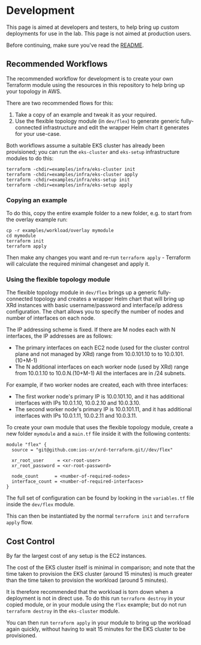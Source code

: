 # Development

This page is aimed at developers and testers, to help bring up custom
deployments for use in the lab. This page is not aimed at production users.

Before continuing, make sure you've read the [README](README.md).

## Recommended Workflows

The recommended workflow for development is to create your own Terraform
module using the resources in this repository to help bring up your
topology in AWS.

There are two recommended flows for this:
  1. Take a copy of an example and tweak it as your required.
  2. Use the flexible topology module (in `dev/flex`) to generate
     generic fully-connected infrastructure and edit the wrapper Helm
     chart it generates for your use-case.

Both workflows assume a suitable EKS cluster has already been provisioned; you
can run the `eks-cluster` and `eks-setup` infrastructure modules to do
this:

```
terraform -chdir=examples/infra/eks-cluster init
terraform -chdir=examples/infra/eks-cluster apply
terraform -chdir=examples/infra/eks-setup init
terraform -chdir=examples/infra/eks-setup apply
```

### Copying an example

To do this, copy the entire example folder to a new folder, e.g. to start
from the overlay example run:

```
cp -r examples/workload/overlay mymodule
cd mymodule
terraform init
terraform apply
```

Then make any changes you want and re-run `terraform apply` - Terraform
will calculate the required minimal changeset and apply it.

### Using the flexible topology module

The flexible topology module in `dev/flex` brings up a generic fully-connected
topology and creates a wrapper Helm chart that will bring up XRd instances
with basic username/password and interface/ip address configuration. The
chart allows you to specify the number of nodes and number of
interfaces on each node.

The IP addressing scheme is fixed. If there are M nodes each with N
interfaces, the IP addresses are as follows:
  - The primary interfaces on each EC2 node (used for the cluster control
    plane and not managed by XRd) range from 10.0.101.10 to to 10.0.101.(10+M-1)
  - The N additional interfaces on each worker node (used by XRd) range
    from 10.0.1.10 to 10.0.N.(10+M-1)
All the interfaces are in /24 subnets.

For example, if two worker nodes are created, each with three interfaces:

  - The first worker node's primary IP is 10.0.101.10, and it has
    additional interfaces with IPs 10.0.1.10, 10.0.2.10 and 10.0.3.10.
  - The second worker node's primary IP is 10.0.101.11, and it has
    additional interfaces with IPs 10.0.1.11, 10.0.2.11 and 10.0.3.11.

To create your own module that uses the flexible topology module, create
a new folder `mymodule` and a `main.tf` file inside it with the following
contents:

```
module "flex" {
  source = "git@github.com:ios-xr/xrd-terraform.git//dev/flex"

  xr_root_user     = <xr-root-user>
  xr_root_password = <xr-root-password>

  node_count      = <number-of-required-nodes>
  interface_count = <number-of-required-interfaces>
}
```

The full set of configuration can be found by looking in the `variables.tf`
file inside the `dev/flex` module.

This can then be instantiated by the normal `terraform init` and
`terraform apply` flow.

## Cost Control

By far the largest cost of any setup is the EC2 instances.

The cost of the EKS cluster itself is minimal in comparison; and note that the
time taken to provision the EKS cluster (around 15 minutes) is much greater
than the time taken to provision the workload (around 5 minutes).

It is therefore recommended that the workload is torn down when a deployment is
not in direct use.  To do this run `terraform destroy` in your copied module,
or in your module using the `flex` example; but do not run `terraform destroy`
in the `eks-cluster` module.

You can then run `terraform apply` in your module to bring up the workload
again quickly, without having to wait 15 minutes for the EKS cluster to be
provisioned.
